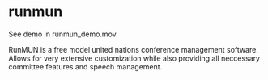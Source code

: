 # runmun

See demo in runmun_demo.mov

RunMUN is a free model united nations conference management software. Allows for very extensive customization while also providing all neccessary committee features and speech management.
